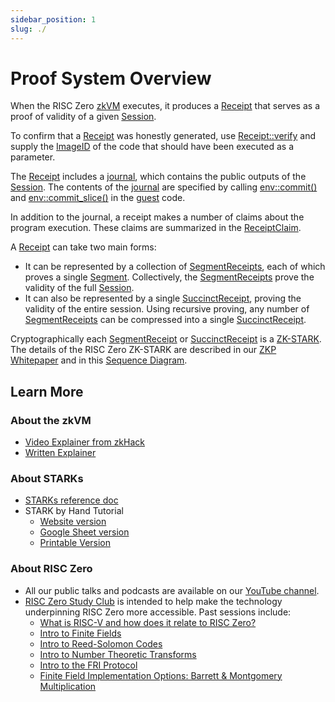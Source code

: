 ```yaml
---
sidebar_position: 1
slug: ./
---
```


# Proof System Overview

When the RISC Zero [zkVM] executes, it produces a [Receipt] that serves as a proof of validity of a given [Session].

To confirm that a [Receipt] was honestly generated, use [Receipt::verify] and supply the [ImageID] of the code that should have been executed as a parameter.

The [Receipt] includes a [journal], which contains the public outputs of the [Session].
The contents of the [journal] are specified by calling [env::commit()] and [env::commit_slice()] in the [guest] code.

In addition to the journal, a receipt makes a number of claims about the program execution.
These claims are summarized in the [ReceiptClaim].

A [Receipt] can take two main forms:

- It can be represented by a collection of [SegmentReceipts], each of which proves a single [Segment].
  Collectively, the [SegmentReceipts] prove the validity of the full [Session].
- It can also be represented by a single [SuccinctReceipt], proving the validity of the entire session.
  Using recursive proving, any number of [SegmentReceipts] can be compressed into a single [SuccinctReceipt].

Cryptographically each [SegmentReceipt] or [SuccinctReceipt] is a [ZK-STARK].
The details of the RISC Zero ZK-STARK are described in our [ZKP Whitepaper] and in this [Sequence Diagram].

## Learn More

### About the zkVM

- [Video Explainer from zkHack](https://www.youtube.com/watch?v=8hwY88xJoyM&list=PLcPzhUaCxlCgig7ofeARMPwQ8vbuD6hC5&index=8)
- [Written Explainer](/api/zkvm)

### About STARKs

- [STARKs reference doc](../reference-docs/about-starks.md)
- STARK by Hand Tutorial
  - [Website version](./stark-by-hand.md)
  - [Google Sheet version](https://docs.google.com/spreadsheets/d/1Onr41OozD62y-B0jIL7bHAH5kf771-o4xvmnHUFpOyo/edit?usp=sharing)
  - [Printable Version](assets/fibonacci-stark.pdf)

### About RISC Zero

- All our public talks and podcasts are available on our [YouTube channel].
- [RISC Zero Study Club] is intended to help make the technology underpinning RISC Zero more accessible. Past sessions include:
  - [What is RISC-V and how does it relate to RISC Zero?](https://www.youtube.com/watch?v=11DIflEwx50&list=PLcPzhUaCxlCjdhONxEYZ1dgKjZh3ZvPtl&index=5)
  - [Intro to Finite Fields](https://www.youtube.com/watch?v=11DIflEwx50&list=PLcPzhUaCxlCjdhONxEYZ1dgKjZh3ZvPtl&index=2)
  - [Intro to Reed-Solomon Codes](https://www.youtube.com/watch?v=11DIflEwx50&list=PLcPzhUaCxlCjdhONxEYZ1dgKjZh3ZvPtl&index=3)
  - [Intro to Number Theoretic Transforms](https://www.youtube.com/watch?v=11DIflEwx50&list=PLcPzhUaCxlCjdhONxEYZ1dgKjZh3ZvPtl&index=4)
  - [Intro to the FRI Protocol](https://www.youtube.com/watch?v=11DIflEwx50&list=PLcPzhUaCxlCjdhONxEYZ1dgKjZh3ZvPtl&index=1)
  - [Finite Field Implementation Options: Barrett & Montgomery Multiplication](https://www.youtube.com/watch?v=hUl8ZB6hpUM&list=PLcPzhUaCxlCjdhONxEYZ1dgKjZh3ZvPtl&index=6)

[zkVM]: https://docs.rs/risc0-zkvm
[Receipt]: https://docs.rs/risc0-zkvm/*/risc0_zkvm/struct.Receipt.html
[ReceiptClaim]: https://docs.rs/risc0-zkvm/*/risc0_zkvm/struct.ReceiptClaim.html
[SegmentReceipts]: https://docs.rs/risc0-zkvm/*/risc0_zkvm/struct.SegmentReceipts.html
[SegmentReceipt]: https://docs.rs/risc0-zkvm/*/risc0_zkvm/struct.SegmentReceipt.html
[SuccinctReceipt]: https://docs.rs/risc0-zkvm/*/risc0_zkvm/recursion/struct.SuccinctReceipt.html
[Session]: https://docs.rs/risc0-zkvm/*/risc0_zkvm/struct.Session.html
[Receipt::verify]: https://docs.rs/risc0-zkvm/*/risc0_zkvm/struct.Receipt.html#method.verify
[ImageID]: https://docs.rs/risc0-zkvm/*/risc0_zkvm/struct.SystemState.html
[journal]: https://docs.rs/risc0-zkvm/*/risc0_zkvm/struct.Receipt.html#structfield.journal
[env::commit()]: https://docs.rs/risc0-zkvm/*/risc0_zkvm/guest/env/fn.commit.html
[env::commit_slice()]: https://docs.rs/risc0-zkvm/*/risc0_zkvm/guest/env/fn.commit_slice.html
[guest]: https://docs.rs/risc0-zkvm/*/risc0_zkvm/guest
[ZK-STARK]: ../reference-docs/about-starks.md
[Segment]: https://docs.rs/risc0-zkvm/*/risc0_zkvm/struct.Segment.html
[ZKP Whitepaper]: https://www.risczero.com/proof-system-in-detail.pdf
[Sequence Diagram]: ./proof-system-sequence-diagram.md
[RISC Zero Study Club]: https://dev.risczero.com/studyclub
[YouTube channel]: https://www.youtube.com/@risczero
